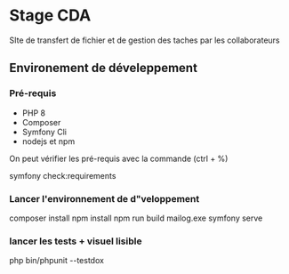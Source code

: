 # Stage CDA

SIte de transfert de fichier et de gestion des taches par les collaborateurs

## Environement de déveleppement

### Pré-requis

-   PHP 8
-   Composer
-   Symfony Cli
-   nodejs et npm

On peut vérifier les pré-requis avec la commande (ctrl + %)

symfony check:requirements

### Lancer l'environnement de d"veloppement

composer install
npm install
npm run build
mailog.exe
symfony serve

### lancer les tests + visuel lisible

php bin/phpunit --testdox
